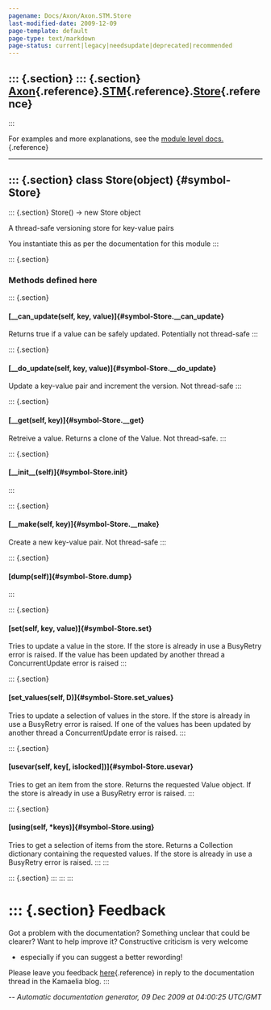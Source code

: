 ```yaml
---
pagename: Docs/Axon/Axon.STM.Store
last-modified-date: 2009-12-09
page-template: default
page-type: text/markdown
page-status: current|legacy|needsupdate|deprecated|recommended
---
```

::: {.section}
::: {.section}
[Axon](/Docs/Axon/Axon.html){.reference}.[STM](/Docs/Axon/Axon.STM.html){.reference}.[Store](/Docs/Axon/Axon.STM.Store.html){.reference}
----------------------------------------------------------------------------------------------------------------------------------------
:::

For examples and more explanations, see the [module level
docs.](/Docs/Axon/Axon.STM.html){.reference}

------------------------------------------------------------------------

::: {.section}
class Store(object) {#symbol-Store}
-------------------

::: {.section}
Store() -\> new Store object

A thread-safe versioning store for key-value pairs

You instantiate this as per the documentation for this module
:::

::: {.section}
### Methods defined here

::: {.section}
#### [\_\_can\_update(self, key, value)]{#symbol-Store.__can_update}

Returns true if a value can be safely updated. Potentially not
thread-safe
:::

::: {.section}
#### [\_\_do\_update(self, key, value)]{#symbol-Store.__do_update}

Update a key-value pair and increment the version. Not thread-safe
:::

::: {.section}
#### [\_\_get(self, key)]{#symbol-Store.__get}

Retreive a value. Returns a clone of the Value. Not thread-safe.
:::

::: {.section}
#### [\_\_init\_\_(self)]{#symbol-Store.__init__}
:::

::: {.section}
#### [\_\_make(self, key)]{#symbol-Store.__make}

Create a new key-value pair. Not thread-safe
:::

::: {.section}
#### [dump(self)]{#symbol-Store.dump}
:::

::: {.section}
#### [set(self, key, value)]{#symbol-Store.set}

Tries to update a value in the store. If the store is already in use a
BusyRetry error is raised. If the value has been updated by another
thread a ConcurrentUpdate error is raised
:::

::: {.section}
#### [set\_values(self, D)]{#symbol-Store.set_values}

Tries to update a selection of values in the store. If the store is
already in use a BusyRetry error is raised. If one of the values has
been updated by another thread a ConcurrentUpdate error is raised.
:::

::: {.section}
#### [usevar(self, key\[, islocked\])]{#symbol-Store.usevar}

Tries to get an item from the store. Returns the requested Value object.
If the store is already in use a BusyRetry error is raised.
:::

::: {.section}
#### [using(self, \*keys)]{#symbol-Store.using}

Tries to get a selection of items from the store. Returns a Collection
dictionary containing the requested values. If the store is already in
use a BusyRetry error is raised.
:::
:::

::: {.section}
:::
:::
:::

::: {.section}
Feedback
========

Got a problem with the documentation? Something unclear that could be
clearer? Want to help improve it? Constructive criticism is very welcome
- especially if you can suggest a better rewording!

Please leave you feedback
[here](../../../cgi-bin/blog/blog.cgi?rm=viewpost&nodeid=1142023701){.reference}
in reply to the documentation thread in the Kamaelia blog.
:::

*\-- Automatic documentation generator, 09 Dec 2009 at 04:00:25 UTC/GMT*
